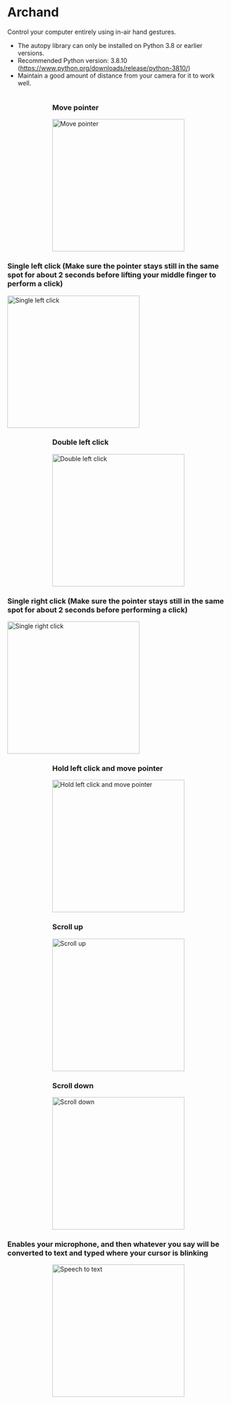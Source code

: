 # Archand
Control your computer entirely using in-air hand gestures.

- The autopy library can only be installed on Python 3.8 or earlier versions.
- Recommended Python version: 3.8.10 (https://www.python.org/downloads/release/python-3810/) 
- Maintain a good amount of distance from your camera for it to work well.

<div style="display: flex; flex-wrap: wrap; justify-content: space-around;">
    <div>
        <h3>Move pointer</h3>
        <img src="Images/move%20pointer.jpg" alt="Move pointer" width="300"/>
    </div>
    <div>
        <h3>Single left click (Make sure the pointer stays still in the same spot for about 2 seconds before lifting your middle finger to perform a click)</h3>
        <img src="Images/single%20left%20click.jpg" alt="Single left click" width="300"/>
    </div>
    <div>
        <h3>Double left click</h3>
        <img src="Images/double%20left%20click.jpg" alt="Double left click" width="300"/>
    </div>
    <div>
        <h3>Single right click (Make sure the pointer stays still in the same spot for about 2 seconds before performing a click)</h3>
        <img src="Images/single%20right%20click.jpg" alt="Single right click" width="300"/>
    </div>
    <div>
        <h3>Hold left click and move pointer</h3>
        <img src="Images/Hold%20left%20click%20and%20move%20pointer.jpg" alt="Hold left click and move pointer" width="300"/>
    </div>
    <div>
        <h3>Scroll up</h3>
        <img src="Images/Scroll%20up.jpg" alt="Scroll up" width="300"/>
    </div>
    <div>
        <h3>Scroll down</h3>
        <img src="Images/Scroll%20down.jpg" alt="Scroll down" width="300"/>
    </div>
    <h3>Enables your microphone, and then whatever you say will be converted to text and typed where your cursor is blinking</h3>
        <img src="Images/Speech%20to%20text.jpg" alt="Speech to text" width="300"/>
    </div>
</div>
